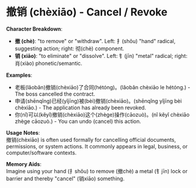 # **撤销 (chèxiāo) - Cancel / Revoke**

**Character Breakdown**:  
- **撤 (chè)**: "to remove" or "withdraw". Left: 扌(shǒu) "hand" radical, suggesting action; right: 彻(chè) component.  
- **销 (xiāo)**: "to eliminate" or "dissolve". Left: 钅(jīn) "metal" radical; right: 肖(xiào) phonetic/semantic.

**Examples**:  
- 老板(lǎobǎn)撤销(chèxiāo)了合同(hétóng)。(lǎobǎn chèxiāo le hétóng.) - The boss cancelled the contract.  
- 申请(shēnqǐng)已经(yǐjīng)被(bèi)撤销(chèxiāo)。(shēnqǐng yǐjīng bèi chèxiāo.) - The application has already been revoked.  
- 你(nǐ)可以(kěyǐ)撤销(chèxiāo)这个(zhège)操作(cāozuò)。(nǐ kěyǐ chèxiāo zhège cāozuò.) - You can undo (cancel) this action.

**Usage Notes**:  
撤销(chèxiāo) is often used formally for cancelling official documents, permissions, or system actions. It commonly appears in legal, business, or computer/software contexts.

**Memory Aids**:  
Imagine using your hand (扌shǒu) to remove (撤chè) a metal (钅jīn) lock or barrier and thereby "cancel" (销xiāo) something.